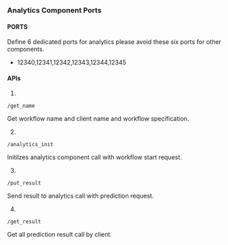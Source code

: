 ### Analytics Component Ports

#### PORTS

Define 6 dedicated ports for analytics please avoid these six ports for other components.

- 12340,12341,12342,12343,12344,12345

#### APIs

1.

```
/get_name
```

Get workflow name and client name and workflow specification.


2. 

```
/analytics_init
```

Initilzes analytics component call with workflow start request.

3. 

```
/put_result
```

Send result to analytics call with prediction request.

4. 

```
/get_result
```

Get all prediction result call by client.
 
